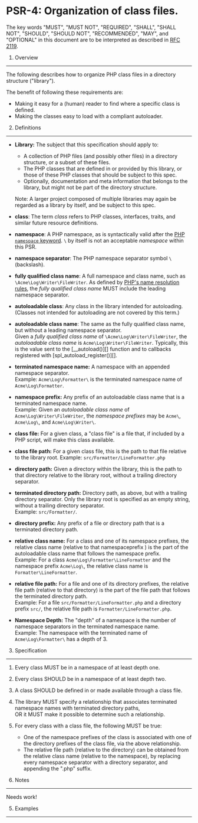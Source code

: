 PSR-4: Organization of class files.
====================================

The key words "MUST", "MUST NOT", "REQUIRED", "SHALL", "SHALL NOT", "SHOULD",
"SHOULD NOT", "RECOMMENDED", "MAY", and "OPTIONAL" in this document are to be
interpreted as described in [RFC 2119](http://tools.ietf.org/html/rfc2119).


1. Overview
--------------------

The following describes how to organize PHP class files in a directory structure ("library").

The benefit of following these requirements are:
* Making it easy for a (human) reader to find where a specific class is defined.
* Making the classes easy to load with a compliant autoloader.


2. Definitions
--------------------

- **Library:** The subject that this specification should apply to:
  * A collection of PHP files (and possibly other files) in a directory structure, or a subset of these files.
  * The PHP classes that are defined in or provided by this library, or those of these PHP classes that should be subject to this spec.
  * Optionally, documentation and meta information that belongs to the library, but might not be part of the directory structure.
  
  Note: A larger project composed of multiple libraries may again be regarded as a library by itself, and be subject to this spec.

- **class**: The term _class_ refers to PHP classes, interfaces, traits, and
  similar future resource definitions.

- **namespace**: A PHP namespace, as is syntactically valid after the
  [PHP `namespace` keyword](http://www.php.net/manual/en/language.namespaces.definition.php).
  `\` by itself is not an acceptable _namespace_ within this PSR.

- **namespace separator**: The PHP namespace separator symbol `\` (backslash).

- **fully qualified class name**: A full namespace and class name, such as
  `\Acme\Log\Writer\FileWriter`. As defined by
  [PHP's name resolution rules](http://php.net/manual/en/language.namespaces.rules.php),
  the _fully qualified class name_ MUST include the leading namespace
  separator.

- **autoloadable class**: Any class in the library intended for autoloading.  
  (Classes not intended for autoloading are not covered by this term.)

- **autoloadable class name**: The same as the fully qualified class name,
  but without a leading namespace separator.  
  Given a _fully qualified class name_ of `\Acme\Log\Writer\FileWriter`,
  the _autoloadable class name_ is `Acme\Log\Writer\FileWriter`.
  Typically, this is the value sent to the [__autoload()][] function
  and to callbacks registered with [spl_autoload_register()][].

- **terminated namespace name:** A namespace with an appended namespace separator.  
  Example: `Acme\Log\Formatter\` is the terminated namespace name of `Acme\Log\Formatter`.

- **namespace prefix:** Any prefix of an autoloadable class name that is a terminated namespace name.  
  Example: Given an _autoloadable class name_ of `Acme\Log\Writer\FileWriter`,
  the _namespace prefixes_ may be `Acme\`, `Acme\Log\`, and `Acme\Log\Writer\`.

- **class file:** For a given class, a "class file" is a file that, if included by a PHP script, will make this class available.

- **class file path:** For a given class file, this is the path to that file relative to the library root.
  Example: `src/Formatter/LineFormatter.php`

- **directory path:** Given a directory within the library, this is the path to that directory relative to the library root, without a trailing directory separator.

- **terminated directory path:** Directory path, as above, but with a trailing directory separator. Only the library root is specified as an empty string, without a trailing directory separator.  
  Example: `src/Formatter/`.

- **directory prefix:** Any prefix of a file or directory path that is a terminated directory path.

- **relative class name:** For a class and one of its namespace prefixes, the relative class name
  (relative to that namespaceprefix ) is the part of the autoloadable class name that follows
  the namespace prefix.  
  Example: For a class `Acme\Log\Formatter\LineFormatter` and the namespace prefix `Acme\Log\`,
  the relative class name is `Formatter\LineFormatter`.

- **relative file path:** For a file and one of its directory prefixes, the relative file path
  (relative to that directory) is the part of the file path that follows the terminated
  directory path.  
  Example: For a file `src/Formatter/LineFormatter.php` and a directory prefix `src/`,
  the relative file path is `Formatter/LineFormatter.php`.

- **Namespace Depth:** The "depth" of a namespace is the number of namespace separators in the terminated namespace name.  
  Example: The namespace with the terminated name of `Acme\Log\Formatter\` has a depth of 3.


3. Specification
--------------------

1. Every class MUST be in a namespace of at least depth one.

2. Every class SHOULD be in a namespace of at least depth two.

3. A class SHOULD be defined in or made available through a class file.

4. The library MUST specify a relationship that associates terminated namespace names
   with terminated directory paths,  
   OR it MUST make it possible to determine such a relationship.

5. For every class with a class file, the following MUST be true:
   * One of the namespace prefixes of the class is associated with one of the directory prefixes of the class file, via the above relationship.
   * The relative file path (relative to the directory) can be obtained from the relative class name (relative to the namespace), by replacing every namespace separator with a directory separator, and appending the ".php" suffix.



4. Notes
-------------------------------

Needs work!


5. Examples
---------------------------------
